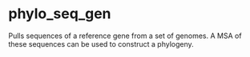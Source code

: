 # phylo_seq_gen
Pulls sequences of a reference gene from a set of genomes. A MSA of these sequences can be used to construct a phylogeny. 
